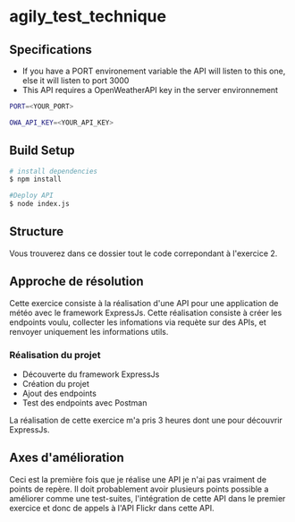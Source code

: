 # agily_test_technique

## Specifications

- If you have a PORT environement variable the API will listen to this one, else it will listen to port 3000
- This API requires a OpenWeatherAPI key in the server environnement

```bash
PORT=<YOUR_PORT>

OWA_API_KEY=<YOUR_API_KEY>
```

## Build Setup

```bash
# install dependencies
$ npm install

#Deploy API
$ node index.js

```

## Structure
Vous trouverez dans ce dossier tout le code correpondant à l'exercice 2.

## Approche de résolution

Cette exercice consiste à la réalisation d'une API pour une application de météo avec le framework ExpressJs. Cette réalisation consiste à créer les endpoints voulu, collecter les infomations via requète sur des APIs, et renvoyer uniquement les informations utils.

### Réalisation du projet

- Découverte du framework ExpressJs
- Création du projet
- Ajout des endpoints
- Test des endpoints avec Postman

La réalisation de cette exercice m'a pris 3 heures dont une pour découvrir ExpressJs.

## Axes d'amélioration

Ceci est la première fois que je réalise une API je n'ai pas vraiment de points de repère. Il doit probablement avoir plusieurs points possible a améliorer comme une test-suites, l'intégration de cette API dans le premier exercice et donc de appels à l'API Flickr dans cette API.
